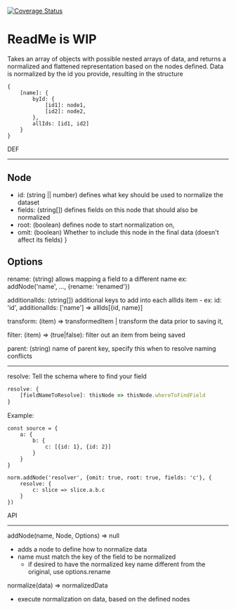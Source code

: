 [![Coverage Status](https://coveralls.io/repos/github/artisnull/norm/badge.svg)](https://coveralls.io/github/artisnull/norm)
# ReadMe is WIP
Takes an array of objects with possible nested arrays of data, and returns a normalized and flattened
representation based on the nodes defined.
Data is normalized by the id you provide,
resulting in the structure
```
{
    [name]: {
        byId: {
            [id1]: node1,
            [id2]: node2,
        },
        allIds: [id1, id2]
    }
}
```
DEF

---

Node
-
* id: (string || number) defines what key should be used to normalize the dataset
* fields: (string[]) defines fields on this node that should also be normalized
* root: (boolean) defines node to start normalization on,
* omit: (boolean) Whether to include this node in the final data (doesn't affect its fields)
}

Options
-
rename: (string) allows mapping a field to a different name
ex: addNode('name', ..., {rename: 'renamed'})

additionalIds: (string[]) additional keys to add into each allIds item - ex: id: 'id', additionalIds: ['name'] => allIds[{id, name}]

transform: (item) => transformedItem | transform the data prior to saving it,

filter: (item) => (true|false): filter out an item from being saved

parent: (string) name of parent key, specify this when to resolve naming conflicts

---

resolve: Tell the schema where to find your field

```javascript
resolve: {
    [fieldNameToResolve]: thisNode => thisNode.whereToFindField
}
```
Example:
```
const source = {
    a: {
        b: {
            c: [{id: 1}, {id: 2}]
        }
    }
}

norm.addNode('resolver', {omit: true, root: true, fields: 'c'}, {
    resolve: {
        c: slice => slice.a.b.c
    }
})

```


API

---

addNode(name, Node, Options) => null

- adds a node to define how to normalize data
- name must match the key of the field to be normalized
  - if desired to have the normalized key name different from the original, use options.rename

normalize(data) => normalizedData

- execute normalization on data, based on the defined nodes

